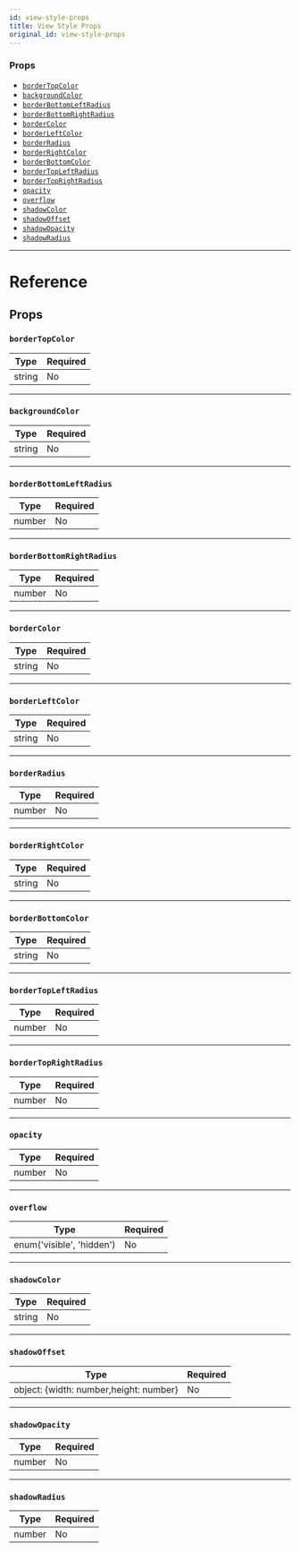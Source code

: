```yaml
---
id: view-style-props
title: View Style Props
original_id: view-style-props
---
```


### Props

- [`borderTopColor`](view-style-props.md#bordertopcolor)
- [`backgroundColor`](view-style-props.md#backgroundcolor)
- [`borderBottomLeftRadius`](view-style-props.md#borderbottomleftradius)
- [`borderBottomRightRadius`](view-style-props.md#borderbottomrightradius)
- [`borderColor`](view-style-props.md#bordercolor)
- [`borderLeftColor`](view-style-props.md#borderleftcolor)
- [`borderRadius`](view-style-props.md#borderradius)
- [`borderRightColor`](view-style-props.md#borderrightcolor)
- [`borderBottomColor`](view-style-props.md#borderbottomcolor)
- [`borderTopLeftRadius`](view-style-props.md#bordertopleftradius)
- [`borderTopRightRadius`](view-style-props.md#bordertoprightradius)
- [`opacity`](view-style-props.md#opacity)
- [`overflow`](view-style-props.md#overflow)
- [`shadowColor`](view-style-props.md#shadowcolor)
- [`shadowOffset`](view-style-props.md#shadowoffset)
- [`shadowOpacity`](view-style-props.md#shadowopacity)
- [`shadowRadius`](view-style-props.md#shadowradius)

---

# Reference

## Props

### `borderTopColor`

| Type   | Required |
| ------ | -------- |
| string | No       |

---

### `backgroundColor`

| Type   | Required |
| ------ | -------- |
| string | No       |

---

### `borderBottomLeftRadius`

| Type   | Required |
| ------ | -------- |
| number | No       |

---

### `borderBottomRightRadius`

| Type   | Required |
| ------ | -------- |
| number | No       |

---

### `borderColor`

| Type   | Required |
| ------ | -------- |
| string | No       |

---

### `borderLeftColor`

| Type   | Required |
| ------ | -------- |
| string | No       |

---

### `borderRadius`

| Type   | Required |
| ------ | -------- |
| number | No       |

---

### `borderRightColor`

| Type   | Required |
| ------ | -------- |
| string | No       |

---

### `borderBottomColor`

| Type   | Required |
| ------ | -------- |
| string | No       |

---

### `borderTopLeftRadius`

| Type   | Required |
| ------ | -------- |
| number | No       |

---

### `borderTopRightRadius`

| Type   | Required |
| ------ | -------- |
| number | No       |

---

### `opacity`

| Type   | Required |
| ------ | -------- |
| number | No       |

---

### `overflow`

| Type                      | Required |
| ------------------------- | -------- |
| enum('visible', 'hidden') | No       |

---

### `shadowColor`

| Type   | Required |
| ------ | -------- |
| string | No       |

---

### `shadowOffset`

| Type                                   | Required |
| -------------------------------------- | -------- |
| object: {width: number,height: number} | No       |

---

### `shadowOpacity`

| Type   | Required |
| ------ | -------- |
| number | No       |

---

### `shadowRadius`

| Type   | Required |
| ------ | -------- |
| number | No       |
